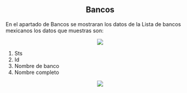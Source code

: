 <h2><center>Bancos</center></h2>

En el apartado de Bancos se mostraran los datos de la Lista de bancos mexicanos
los datos que muestras son:

<center><img src="/img/bancos.png" ></center>

1. Sts 
1. Id 
1. Nombre de banco
1. Nombre completo

<center><img src="/img/infbancos.png" ></center>